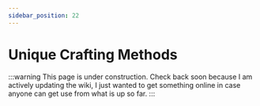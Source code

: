 ```yaml
---
sidebar_position: 22
---
```


# Unique Crafting Methods

:::warning
This page is under construction. Check back soon because I am actively updating the wiki, I just wanted to get something online in case anyone can get use from what is up so far.
:::
